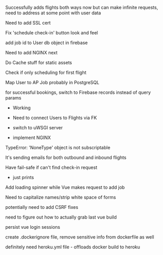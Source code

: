 Successfully adds flights both ways now but can make infinite requests, need to address at some point with user data

Need to add SSL cert

Fix 'schedule check-in' button look and feel

add job id to User db object in firebase

Need to add NGINX next

Do Cache stuff for static assets

Check if only scheduling for first flight

Map User to AP Job probably in PostgreSQL















for successful bookings, switch to Firebase records instead of query params
  - Working
  - Need to connect Users to Flights via FK

- switch to uWSGI server
- implement NGINX

TypeError: 'NoneType' object is not subscriptable

It's sending emails for both outbound and inbound flights

Have fail-safe if can't find check-in request
- just prints

Add loading spinner while Vue makes request to add job

Need to capitalize names/strip white space of forms

potentially need to add CSRF fixes

need to figure out how to actually grab last vue build

persist vue login sessions

create .dockerignore file, remove sensitive info from dockerfile as well

definitely need heroku.yml file - offloads docker build to heroku
